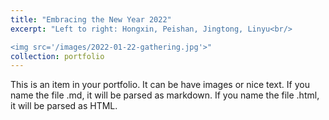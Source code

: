 ```yaml
---
title: "Embracing the New Year 2022"
excerpt: "Left to right: Hongxin, Peishan, Jingtong, Linyu<br/>

<img src='/images/2022-01-22-gathering.jpg'>"
collection: portfolio
---
```


This is an item in your portfolio. It can be have images or nice text. If you name the file .md, it will be parsed as markdown. If you name the file .html, it will be parsed as HTML. 
